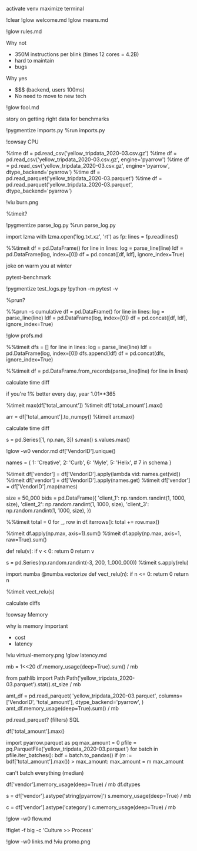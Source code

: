 activate venv
maximize terminal

!clear
!glow welcome.md
!glow means.md

!glow rules.md

Why not
- 350M instructions per blink (times 12 cores = 4.2B)
- hard to maintain
- bugs

Why yes
- $$$ (backend, users 100ms)
- No need to move to new tech

!glow fool.md

story on getting right data for benchmarks

!pygmentize imports.py
%run imports.py

!cowsay CPU

%time df = pd.read_csv('yellow_tripdata_2020-03.csv.gz')
%time df = pd.read_csv('yellow_tripdata_2020-03.csv.gz', engine='pyarrow')
%time df = pd.read_csv('yellow_tripdata_2020-03.csv.gz', engine='pyarrow', dtype_backend='pyarrow')
%time df = pd.read_parquet('yellow_tripdata_2020-03.parquet')
%time df = pd.read_parquet('yellow_tripdata_2020-03.parquet', dtype_backend='pyarrow')

!viu burn.png

%timeit?

!pygmentize parse_log.py
%run parse_log.py

import lzma
with lzma.open('log.txt.xz', 'rt') as fp:
    lines = fp.readlines()

%%timeit
df = pd.DataFrame()
for line in lines:
    log = parse_line(line)
    ldf = pd.DataFrame(log, index=[0])
    df = pd.concat([df, ldf], ignore_index=True)


joke on warm you at winter

pytest-benchmark

!pygmentize test_logs.py
!python -m pytest -v

%prun?

%%prun -s cumulative
df = pd.DataFrame()
for line in lines:
    log = parse_line(line)
    ldf = pd.DataFrame(log, index=[0])
    df = pd.concat([df, ldf], ignore_index=True)

!glow profs.md

%%timeit
dfs = []
for line in lines:
    log = parse_line(line)
    ldf = pd.DataFrame(log, index=[0])
    dfs.append(ldf)
df = pd.concat(dfs, ignore_index=True)


%%timeit
df = pd.DataFrame.from_records(parse_line(line) for line in lines)

calculate time diff

if you're 1% better every day, year
    1.01**365


%timeit max(df['total_amount'])
%timeit df['total_amount'].max()

arr = df['total_amount'].to_numpy()
%timeit arr.max()

calculate time diff


s = pd.Series([1, np.nan, 3])
s.max()
s.values.max()

!glow -w0 vendor.md
df['VendorID'].unique()

names = {
    1: 'Creative',
    2: 'Curb',
    6: 'Myle',
    5: 'Helix',  # 7 in schema
}

%timeit df['vendor'] = df['VendorID'].apply(lambda vid: names.get(vid))
%timeit df['vendor'] = df['VendorID'].apply(names.get)
%timeit df['vendor'] = df['VendorID'].map(names)


size = 50_000
bids = pd.DataFrame({
    'client_1': np.random.randint(1, 1000, size),
    'client_2': np.random.randint(1, 1000, size),
    'client_3': np.random.randint(1, 1000, size),
})

%%timeit
total = 0
for _, row in df.iterrows():
    total += row.max()


%timeit df.apply(np.max, axis=1).sum()
%timeit df.apply(np.max, axis=1, raw=True).sum()

def relu(v):
    if v < 0:
        return 0
    return v

s = pd.Series(np.random.randint(-3, 200, 1_000_000))
%timeit s.apply(relu)

import numba
@numba.vectorize
def vect_relu(n):
    if n <= 0:
        return 0
    return n

%timeit vect_relu(s)

calculate diffs

!cowsay Memory

why is memory important
- cost
- latency

!viu virtual-memory.png
!glow latency.md

mb = 1<<20
df.memory_usage(deep=True).sum() / mb

from pathlib import Path
Path('yellow_tripdata_2020-03.parquet').stat().st_size / mb

amt_df = pd.read_parquet(
    'yellow_tripdata_2020-03.parquet', 
    columns=['VendorID', 'total_amount'],
    dtype_backend='pyarrow',
)
amt_df.memory_usage(deep=True).sum() / mb

pd.read_parquet? (filters)
SQL

df['total_amount'].max()

import pyarrow.parquet as pq
max_amount = 0
pfile = pq.ParquetFile('yellow_tripdata_2020-03.parquet')
for batch in pfile.iter_batches():
    bdf = batch.to_pandas()
    if (m := bdf['total_amount'].max()) > max_amount:
        max_amount = m
max_amount

can't batch everything (median)


df['vendor'].memory_usage(deep=True) / mb
df.dtypes

s = df['vendor'].astype('string[pyarrow]')
s.memory_usage(deep=True) / mb

c = df['vendor'].astype('category')
c.memory_usage(deep=True) / mb

!glow -w0 flow.md

!figlet -f big -c 'Culture >> Process'

!glow -w0 links.md
!viu promo.png
